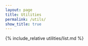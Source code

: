 ```yaml
---
layout: page
title: Utilities
permalink: /utils/
show_title: true
---
```


{% include_relative utilities/list.md %}
